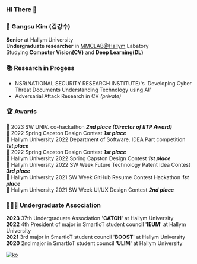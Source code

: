### Hi There 👋

### 👨 Gangsu Kim (김강수)
**Senior** at Hallym University  
**Undergraduate researcher** in [MMCLAB@Hallym](https://sites.google.com/view/juhouhallym/home) Labatory  
Studying **Computer Vision(CV)** and **Deep Learning(DL)**

### 📚 Research in Progess
 - NSR(NATIONAL SECURITY RESEARCH INSTITUTE)'s 'Developing Cyber Threat Documents Understanding Technology using AI'  
 - Adversarial Attack Research in CV *(private)*  

### 🏆 Awards
🥈 2023 SW UNIV. co-hackathon ***2nd place (Director of IITP Award)***  
🥇 2022 Spring Capston Design Contest ***1st place***  
🥇 Hallym University 2022 Department of Software. IDEA Part competition ***1st place***   
🥇 2022 Spring Capston Design Contest ***1st place***  
🥇 Hallym University 2022 Spring Capston Design Contest ***1st place***  
🥉 Hallym University 2022 SW Week Future Technology Patent Idea Contest ***3rd place***  
🥇 Hallym University 2021 SW Week GitHub Resume Contest Hackathon ***1st place***  
🥈 Hallym University 2021 SW Week UI/UX Design Contest ***2nd place***  

### 🧑‍🤝‍🧑 Undergraduate Association
**2023** 37th Undergraduate Association '**CATCH**' at Hallym University     
**2022** 4th President of major in SmartIoT student council '**IEUM**' at Hallym University  
**2021** 3rd major in SmartIoT student council '**BOOST**' at Hallym University  
**2020** 2nd major in SmartIoT student council '**ULIM**' at Hallym University   

[![ko](https://img.shields.io/badge/lang-ko-green.svg)](https://github.com/GangsuKim/GangsuKim/blob/main/README.ko.md)
